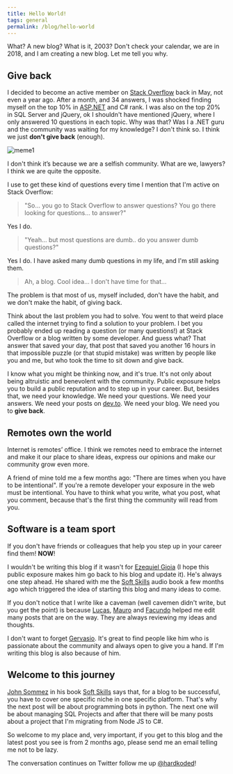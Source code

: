 ```yaml
---
title: Hello World!
tags: general
permalink: /blog/hello-world
---
```


What? A new blog? What is it, 2003?  Don't check your calendar, we are in 2018, and I am creating a new blog. Let me tell you why.

## Give back

I decided to become an active member on [Stack Overflow](www.stackoverflow.com) back in May, not even a year ago. After a month, and 34 answers, I was shocked finding myself on the top 10% in [ASP.NET](https://stackoverflow.com/questions/tagged/asp.net) and C# rank. I was also on the top 20% in SQL Server and jQuery, ok I shouldn't have mentioned jQuery, where I only answered 10 questions in each topic.
Why was that? Was I a .NET guru and the community was waiting for my knowledge? I don't think so. I think we just **don't give back** (enough).

![meme1](https://i.imgflip.com/22wert.jpg)

I don't think it’s because we are a selfish community. What are we, lawyers? I think we are quite the opposite.

I use to get these kind of questions every time I mention that I'm active on Stack Overflow:


>"So... you go to Stack Overflow to answer questions? You go there looking for questions... to answer?"

Yes I do.

>"Yeah... but most questions are dumb.. do you answer dumb questions?"

Yes I do. I have asked many dumb questions in my life, and I'm still 
asking them.

>Ah, a blog. Cool idea... I don't have time for that...

The problem is that most of us, myself included, don't have the habit, and we don't make the habit, of giving back.

Think about the last problem you had to solve. You went to that weird place called the internet trying to find a solution to your problem. I bet you probably ended up reading a question (or many questions!) at Stack Overflow or a blog written by some developer. And guess what? That answer that saved your day, that post that saved you another 16 hours in that impossible puzzle (or that stupid mistake) was written by people like you and me, but who took the time to sit down and give back.

I know what you might be thinking now, and it's true. It's not only about being altruistic and benevolent with the community. Public exposure helps you to build a public reputation and to step up in your career. But, besides that, we need your knowledge. We need your questions. We need your answers. We need your posts on [dev.to](http://dev.to). We need your blog. We need you to **give back**.

## Remotes own the world
Internet is remotes’ office. I think we remotes need to embrace the internet and make it our place to share ideas, express our opinions and make our community grow even more.

A friend of mine told me a few months ago: "There are times when you have to be intentional". If you're a remote developer your exposure in the web must be intentional. You have to think what you write, what you post, what you comment, because that's the first thing the community will read from you.

## Software is a team sport
If you don't have friends or colleagues that help you step up in your career find them! **NOW**!

I wouldn't be writing this blog if it wasn't for [Ezequiel Gioia](http://blog.gioos.com/) (I hope this public exposure makes him go back to his blog and update it).  He's always one step ahead. He shared with me the [Soft Skills](https://www.amazon.com/Soft-Skills-software-developers-manual/dp/1617292397) audio book a few months ago which triggered the idea of starting this blog and many ideas to come.

If you don't notice that I write like a caveman (well cavemen didn't write, but you get the point) is because [Lucas](https://twitter.com/lucasmetal), [Mauro](https://twitter.com/mmackinze) and [Facundo](https://twitter.com/facundozurdo) helped me edit many posts that are on the way. They are always reviewing my ideas and thoughts.

I don't want to forget [Gervasio](https://twitter.com/g3rv4). It's great to find people like him who is passionate about the community and always open to give you a hand. If I'm writing this blog is also because of him.

## Welcome to this journey

[John Sommez](https://simpleprogrammer.com/) in his book [Soft Skills](https://www.amazon.com/Soft-Skills-software-developers-manual/dp/1617292397) says that, for a blog to be successful, you have to cover one specific niche in one specific platform. That's why the next post will be about programming bots in python. The next one will be about managing SQL Projects and after that there will be many posts about a project that I'm migrating from Node JS to C#.

So welcome to my place and, very important, if you get to this blog and the latest post you see is from 2 months ago, please send me an email telling me not to be lazy.

The conversation continues on Twitter follow me up [@hardkoded](https://www.twitter.com/hardkoded)!
